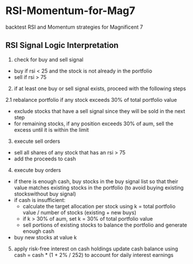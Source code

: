 # RSI-Momentum-for-Mag7
backtest RSI and Momentum strategies for Magnificent 7


## RSI Signal Logic Interpretation
1. check for buy and sell signal
* buy if rsi < 25 and the stock is not already in the portfolio
* sell if rsi > 75
  
2. if at least one buy or sell signal exists, proceed with the following steps

2.1 rebalance portfolio if any stock exceeds 30% of total portfolio value
* exclude stocks that have a sell signal since they will be sold in the next step
* for remaining stocks, if any position exceeds 30% of aum, sell the excess until it is within the limit

3. execute sell orders
* sell all shares of any stock that has an rsi > 75
* add the proceeds to cash

4. execute buy orders
* if there is enough cash, buy stocks in the buy signal list so that their value matches existing stocks in the portfolio (to avoid buying existing stockswithout buy signal)
* if cash is insufficient:
  * calculate the target allocation per stock using k = total portfolio value / number of stocks (existing + new buys)
  * if k > 30% of aum, set k = 30% of total portfolio value
  * sell portions of existing stocks to balance the portfolio and generate enough cash
* buy new stocks at value k

5. apply risk-free interest on cash holdings
update cash balance using cash = cash * (1 + 2% / 252) to account for daily interest earnings
